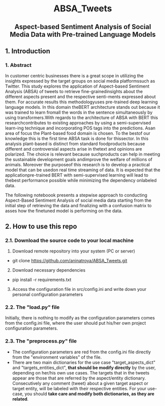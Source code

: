# <center> ABSA_Tweets </center>
## <center> Aspect-based Sentiment Analysis of Social Media Data with Pre-trained Language Models </center>

## 1. Introduction
### 1. Abstract
In customer centric businesses there is a great scope in utilizing the insights expressed by the target groups on social media platformssuch as Twitter. This study explores the application of Aspect-based Sentiment Analysis (ABSA) of tweets to retrieve fine-grainedinsights about the different aspects present and the respective senti-ments expressed about them. For accurate results this methodologyuses pre-trained deep learning language models. In this domain theBERT architecture stands out because it was trained to learn fromall the words in the sentence simultaneously by using transformers.With regards to the architecture of ABSA with BERT this researchcontributes to existing approaches by using a semi-supervised learn-ing technique and incorporating POS tags into the predictions. Asan area of focus the Plant-based food domain is chosen. To the bestof our knowledge this is the first time ABSA task is done for thissector. In this analysis plant-based is distinct from standard foodproducts because different and controversial aspects arise in thetext and opinions are polarized. The choice is relevant because suchproducts can help in meeting the sustainable development goals andimprove the welfare of millions of animals. Moreover the purposeof this research is to develop a practical model that can be usedon real time streaming of data. It is expected that the applicationpre-trained BERT with semi-supervised learning will lead to thebest performance possible while minimizing the dependency onlabeled data.

The following noteboook presents a stepwise approach to conducting Aspect-Based Sentiment Analysis of social media data starting from the initial step of retrieving the data and finalizing with a confusion matrix to asses how the finetuned model is performing on the data.



## 2. How to use this repo
### 2.1. Download the source code to your local machine
1. Download remote repository into your system (PC or server)

  - git clone https://github.com/aninatroya/ABSA_Tweets.git

2. Download necessary dependencies

  - pip install -r requirements.txt

3. Access the configuration file in src/config.ini and write down your personal configuration parameters

### 2.2. The "load.py" file
Initially, there is nothing to modify as the configuration parameters comes from the config.ini file, where the user should put his/her own project configuration parameters.

### 2.3. The "preprocess.py" file
- The configuration parameters are red from the config.ini file directly from the "environment variables" of the file. 
- There are two main dictionaries for the use case "target_aspects_dict" and "targets_entities_dict", **that should be modify directly** by the user, depending on her/his own use cases. The targets that in the tweets appear are those that are referred by the aspect/entity dictionary. Consecutively any comment (tweet) about a given target aspect or target entity, will be labeled with their respective entities. For your use-case, you should **take care and modify both dictionaries, as they are related**.
